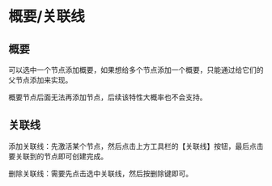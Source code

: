 # 概要/关联线

## 概要

可以选中一个节点添加概要，如果想给多个节点添加一个概要，只能通过给它们的父节点添加来实现。

概要节点后面无法再添加节点，后续该特性大概率也不会支持。

## 关联线

添加关联线：先激活某个节点，然后点击上方工具栏的【关联线】按钮，最后点击要关联到的节点即可创建完成。

删除关联线：需要先点击选中关联线，然后按删除键即可。